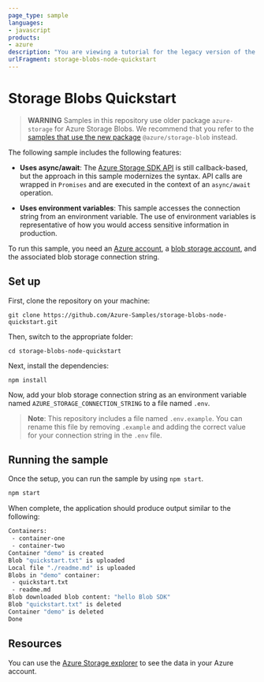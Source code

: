```yaml
---
page_type: sample
languages:
- javascript
products:
- azure
description: "You are viewing a tutorial for the legacy version of the Azure Storage Node.js SDK."
urlFragment: storage-blobs-node-quickstart
---
```


# Storage Blobs Quickstart

> **WARNING** 
> Samples in this repository use older package `azure-storage` for Azure Storage Blobs.
We recommend that you refer to the [samples that use the new package](https://github.com/Azure-Samples/azure-sdk-for-js-storage-blob-upload-download) `@azure/storage-blob` instead.

The following sample includes the following features:

- **Uses async/await**: The [Azure Storage SDK API](https://github.com/Azure/azure-storage-node) is still callback-based, but the approach in this sample modernizes the syntax. API calls are wrapped in `Promises` and are executed in the context of an `async/await` operation.

- **Uses environment variables**: This sample accesses the connection string from an environment variable. The use of environment variables is representative of how you would access sensitive information in production.


To run this sample, you need an [Azure account](https://azure.microsoft.com/free/), a [blob storage account](https://docs.microsoft.com/azure/storage/common/storage-create-storage-account), and the associated blob storage connection string.

## Set up
First, clone the repository on your machine:

    git clone https://github.com/Azure-Samples/storage-blobs-node-quickstart.git

Then, switch to the appropriate folder:

    cd storage-blobs-node-quickstart

Next, install the dependencies:

    npm install

Now, add your blob storage connection string as an environment variable named `AZURE_STORAGE_CONNECTION_STRING` to a file named `.env`.

> **Note**: This repository includes a file named `.env.example`. You can rename this file by removing `.example` and adding the correct value for your connection string in the `.env` file.

## Running the sample

Once the setup, you can run the sample by using `npm start`.

```bash
npm start
```
When complete, the application should produce output similar to the following:

```bash
Containers:
 - container-one
 - container-two
Container "demo" is created
Blob "quickstart.txt" is uploaded
Local file "./readme.md" is uploaded
Blobs in "demo" container:
 - quickstart.txt
 - readme.md
Blob downloaded blob content: "hello Blob SDK"
Blob "quickstart.txt" is deleted
Container "demo" is deleted
Done
```

## Resources

You can use the [Azure Storage explorer](https://azure.microsoft.com/features/storage-explorer/) to see the data in your Azure account.

